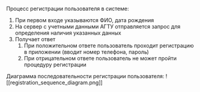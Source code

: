 Процесс регистрации пользователя в системе:
1. При первом входе указываются ФИО, дата рождения
2. На сервер с учетными данными АГТУ отправляется запрос для определения наличия указанных данных
3. Получает ответ
	1. При положительном ответе пользователь проходит регистрацию в приложении (вводит номер телефона, пароль)
	2. При отрицательном ответе пользователь не может пройти процедуру регистрации

Диаграмма последовательности регистрации пользователя: ![[registration_sequence_diagram.png]]